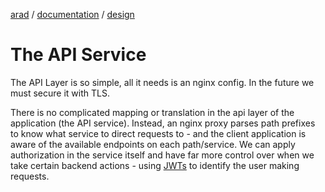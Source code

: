[arad](../../../../) / [documentation](../) / [design](./)

# The API Service

The API Layer is so simple, all it needs is an nginx config. In the future we must secure it with TLS.

There is no complicated mapping or translation in the api layer of the application (the API service). Instead, an
nginx proxy parses path prefixes to know what service to direct requests to - and the client application is aware of
the available endpoints on each path/service. We can apply authorization in the service itself and have far more control
over when we take certain backend actions - using [JWTs](./README.md#authentication-in-the-service-layer) to identify
the user making requests.
